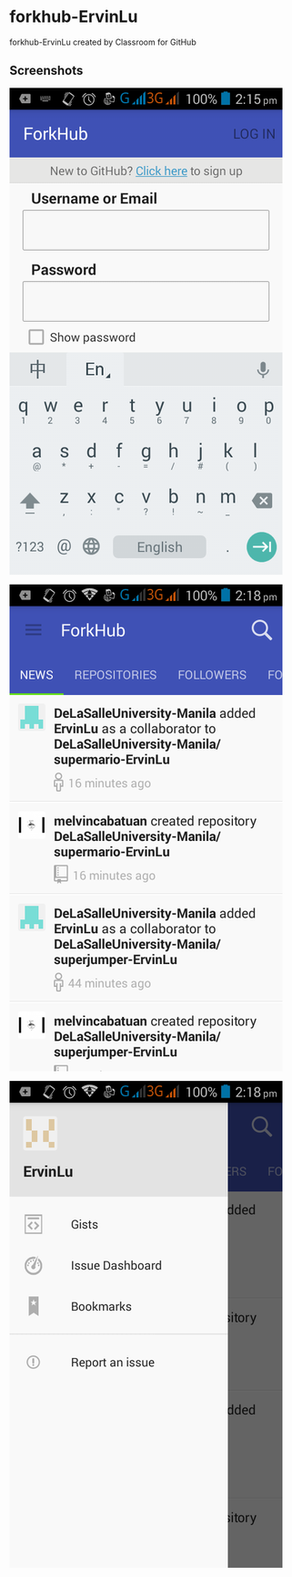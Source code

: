 # forkhub-ErvinLu
forkhub-ErvinLu created by Classroom for GitHub

## Screenshots

![alt tag](https://github.com/DeLaSalleUniversity-Manila/forkhub-ErvinLu/blob/master/device-2015-12-08-141606.png)

![alt tag](https://github.com/DeLaSalleUniversity-Manila/forkhub-ErvinLu/blob/master/device-2015-12-08-141826.png)

![alt tag](https://github.com/DeLaSalleUniversity-Manila/forkhub-ErvinLu/blob/master/device-2015-12-08-141837.png)
